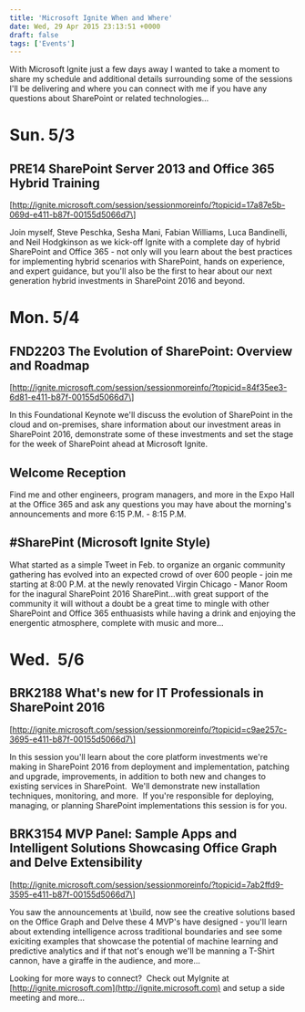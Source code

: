 ```yaml
---
title: 'Microsoft Ignite When and Where'
date: Wed, 29 Apr 2015 23:13:51 +0000
draft: false
tags: ['Events']
---
```


With Microsoft Ignite just a few days away I wanted to take a moment to share my schedule and additional details surrounding some of the sessions I'll be delivering and where you can connect with me if you have any questions about SharePoint or related technologies...

Sun. 5/3
========

PRE14 SharePoint Server 2013 and Office 365 Hybrid Training
-----------------------------------------------------------

  
\[http://ignite.microsoft.com/session/sessionmoreinfo/?topicid=17a87e5b-069d-e411-b87f-00155d5066d7\]

Join myself, Steve Peschka, Sesha Mani, Fabian Williams, Luca Bandinelli, and Neil Hodgkinson as we kick-off Ignite with a complete day of hybrid SharePoint and Office 365 - not only will you learn about the best practices for implementing hybrid scenarios with SharePoint, hands on experience, and expert guidance, but you'll also be the first to hear about our next generation hybrid investments in SharePoint 2016 and beyond.

Mon. 5/4
========

FND2203 The Evolution of SharePoint: Overview and Roadmap
---------------------------------------------------------

  
\[http://ignite.microsoft.com/session/sessionmoreinfo/?topicid=84f35ee3-6d81-e411-b87f-00155d5066d7\]

In this Foundational Keynote we'll discuss the evolution of SharePoint in the cloud and on-premises, share information about our investment areas in SharePoint 2016, demonstrate some of these investments and set the stage for the week of SharePoint ahead at Microsoft Ignite.

Welcome Reception
-----------------

Find me and other engineers, program managers, and more in the Expo Hall at the Office 365 and ask any questions you may have about the morning's announcements and more 6:15 P.M. - 8:15 P.M.

#SharePint (Microsoft Ignite Style)
-----------------------------------

What started as a simple Tweet in Feb. to organize an organic community gathering has evolved into an expected crowd of over 600 people - join me starting at 8:00 P.M. at the newly renovated Virgin Chicago - Manor Room for the inagural SharePoint 2016 SharePint...with great support of the community it will without a doubt be a great time to mingle with other SharePoint and Office 365 enthuasists while having a drink and enjoying the energentic atmosphere, complete with music and more...

Wed.  5/6
=========

BRK2188 What's new for IT Professionals in SharePoint 2016
----------------------------------------------------------

  
\[http://ignite.microsoft.com/session/sessionmoreinfo/?topicid=c9ae257c-3695-e411-b87f-00155d5066d7\]

In this session you'll learn about the core platform investments we're making in SharePoint 2016 from deployment and implementation, patching and upgrade, improvements, in addition to both new and changes to existing services in SharePoint.  We'll demonstrate new installation techniques, monitoring, and more.  If you're responsible for deploying, managing, or planning SharePoint implementations this session is for you.

BRK3154 MVP Panel: Sample Apps and Intelligent Solutions Showcasing Office Graph and Delve Extensibility
--------------------------------------------------------------------------------------------------------

  
\[http://ignite.microsoft.com/session/sessionmoreinfo/?topicid=7ab2ffd9-3595-e411-b87f-00155d5066d7\]

You saw the announcements at \\build, now see the creative solutions based on the Office Graph and Delve these 4 MVP's have designed - you'll learn about extending intelligence across traditional boundaries and see some exiciting examples that showcase the potential of machine learning and predictive analytics and if that not's enough we'll be manning a T-Shirt cannon, have a giraffe in the audience, and more...

Looking for more ways to connect?  Check out MyIgnite at [http://ignite.microsoft.com](http://ignite.microsoft.com) and setup a side meeting and more…